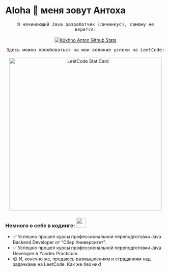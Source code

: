 # Aloha 🤙 меня зовут Антоха 

<p align="center">
  <samp>
Я начинающий Java разработчик (личинкус), самому не верится:
  </samp>
  <br/>
  <br/>
  <a href="https://github.com/lap-lik?tab=repositories">
  <img src="https://github-readme-stats.vercel.app/api?username=lap-lik&show_icons=true&theme=dark" alt="Kokhno Anton Github Stats"></img>
  </a>
</p>
<p align="center">
<samp>
Здесь можно полюбоваться на мои великие успехи на LeetCode:
  </samp>
  <br/>
  <br/>  
  <a href="https://github.com/lap-lik/leetcode">
  <img alt="LeetCode Stat Card" src="https://leetcard.jacoblin.cool/lap-lik?theme=dark&font=Noto%20Sans%20SC" width="480"/>
</a>
</p>





### Немного о себе в кодинге: <img src="https://media.giphy.com/media/WUlplcMpOCEmTGBtBW/giphy.gif" width="30px">

- ✅ Успешно прошел курсы профессиональной переподготовки Java Backend Developer от "Сбер Университет".
- ✅ Успешно прошел курсы профессиональной переподготовки Java Developer в Yandex Practicum.
- 😄 И, конечно же, предаюсь размышлениям и страданиям над задачками на LeetCode. Как же без них!
  

<!-- Eng

# Aloha :wave: I'm Kokhno Anton and I am a beginner Java developer.

<p align="center">
  <samp>

  </samp>
  <br/>
  <br/>
  <img src="https://github-readme-stats.vercel.app/api?username=lap-lik&show_icons=true&theme=dark" alt="Kokhno Anton Github Stats"></img>
</p>
<p align="center">
<samp>
Here you can see the LeetCode Stats:
  </samp>
  <br/>
  <a href="https://github.com/KnlnKS/leetcode-stats">
  <img alt="LeetCode Stat Card" src="https://leetcode-stats-six.vercel.app/?username=lap-lik&theme=dark" width="480"/>
</a>
</p>

### About Me 👦

- ⚡ I have recently completed a professional retraining course in the specialty of Java Backend Developer at Sber University.
- 🌱 I’m currently improving my skills in the Java Developer course at Yandex Practicum.
- 😄 And I'm racking my brain over the problems on LeetCode. 
-->
